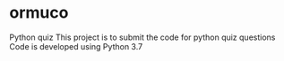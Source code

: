 # ormuco
Python quiz
This project is to submit the  code for python quiz questions
Code is developed using Python 3.7
